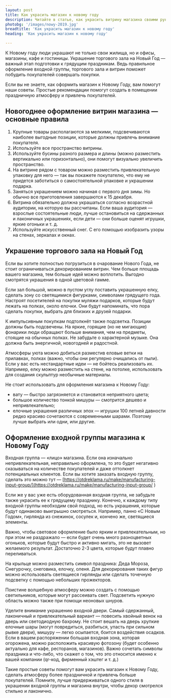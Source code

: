 ```yaml
---
layout: post 
title: Как украсить магазин к новому году
description: Читайте в статье, как украсить витрину магазина своими руками к новому году | TR
photobg: '/images/nowy-2019.jpg'
breadtitle: 'Как украсить магазин к новому году'
heading: 'Как украсить магазин к новому году'

--- 
```

К Новому году люди украшают не только свои жилища, но и офисы, магазины, кафе и гостиницы. Украшение торгового зала на Новый Год — важный этап подготовки к грядущим праздникам. Ведь правильное оформление входной группы, торгового зала и витрин поможет побудить покупателей совершать покупки.

Если вы не знаете, как оформить магазин к Новому Году, вам помогут наши советы. Простые рекомендации помогут создать в помещении праздничную атмосферу и привлечь покупателей.

## Новогоднее оформление витрин магазина — основные правила

1. Крупные товары располагаются за мелкими, подсвечиваются наиболее выгодные позиции, которые должны привлечь внимание покупателя.
2. Используйте все пространство витрины.
3. Используйте бусины разного размера и длины (можно разместить вертикально или горизонтально), они помогут визуально увеличить пространство.
4. На витрине рядом с товаром можно разместить привлекательную упаковку для него — так вы покажете покупателю, что ему не придется заботиться о самостоятельной упаковке и украшении подарка.
5. Заняться украшением можно начиная с первого дня зимы. Но обычно все приготовления завершаются к 15 декабря.
6. Витрина обязательно должна украшаться согласно возрастной аудитории, на которую вы рассчитаны. Если ваша аудитория — взрослые состоятельные люди, лучше остановиться на сдержанных и лаконичных украшениях, если дети — они больше оценят игрушки, яркие огоньки и т. д.
7. Используйте искусственный снег. С его помощью изобразить узоры на стенах, зеркалах и окнах.
 
## Украшение торгового зала на Новый Год

Если вы хотите полностью погрузиться в очарование Нового Года, не стоит ограничиваться декорированием витрин. Чем больше площадь вашего магазина, тем больше идей можно воплотить. Выгодно смотрятся украшения в одной цветовой гамме.

Если зал большой, можно в пустом углу поставить украшенную елку, сделать зону со светящимися фигурками, символами грядущего года. Настроят посетителей на покупки муляжи подарков, которые будут лежать на полках, около елочки. Они будут напоминать, что пора сделать покупки, выбрать для близких и друзей подарки.

К импульсивным покупкам подтолкнёт также подсветка. Позиции должны быть подсвечены. На яркие, горящие (но не мигающие) фонарики люди обращают больше внимания, чем на предметы, стоящие на обычных полках. Не забудьте о характерной музыке. Она должна быть энергичной, новогодней и радостной.

Атмосферы уюта можно добиться разместив еловые ветки на прилавках, полках (важно, чтобы они регулярно очищались от пыли). Если у вас есть нестандартные идеи — не бойтесь реализовать их. Например, елку можно разместить на стене, на потолке, использовать для создания скульптур необычные материалы.

Не стоит использовать для оформления магазина к Новому Году:

* вату — быстро загрязняется и становится неприятного цвета;
* большое количество тонкой мишуры — смотрится дешево и непривлекательно;
* елочные украшения различных эпох — игрушки 100 летней давности редко красиво сочетаются с современными шарами. Поэтому лучше выбрать или одни, или другие.

## Оформление входной группы магазина к Новому Году

Входная группа — «лицо» магазина. Если она изначально непривлекательная, неправильно оформлена, то это будет негативно сказываться на количестве покупателей и даже оттолкнет потенциальных клиентов. Если вы хотите заказать входную группу, сделать это можно тут — [https://otdreklama.ru/make/manufacturing-input-group/](https://otdreklama.ru/make/manufacturing-input-group/
)

Если же у вас уже есть оборудованная входная группа, не забудьте также украсить ее к грядущему празднику. Конечно, к каждому типу входной группы необходим свой подход, но есть украшения, которые будут одинаково выигрышно смотреться. Например, панно «С Новым Годом», гирлянда из снежинок, сосулек и, кончено же, светящиеся элементы.

Важно, чтобы световое оформление было ярким и привлекательным, но при этом не раздражало — если будет очень много разноцветных огоньков, которые будут быстро и активно мигать, это не вызовет желаемого результат. Достаточно 2-3 цвета, которые будут плавно переливаться.

На крыльце можно разместить символ праздника: Деда Мороза, Снегурочку, снеговика, елочку, оленя. Для декорирования таких фигур можно использовать светящиеся гирлянды или сделать точечную подсветку с помощью небольших прожекторов.

Поистине волшебную атмосферу можно создать с помощью светильников, которые могут рассеивать свет. Подсветить нужную область можно также при помощи неоновых шнуров.

Уделите внимание украшению входной двери. Самый сдержанный, лаконичный и привлекательный вариант — повесить хвойный венок на дверь или светодиодную бахрому. Не стоит вешать на дверь хрупкие елочные шары (могут повредиться, разбиться, упасть при сильном рывке двери), мишуру — легко осыпается, боится воздействия осадков.
Если в вашем распоряжении большая входная зона, которая огорожена, можно расположить красивую фотозону (будет особенно актуально для кафе, ресторанов, магазинов). Важно сочетать символы праздника и что-либо, что скажет о том, что это относится именно к вашей компании (qr-код, фирменный хэштег и т. д.)

Такие простые советы помогут вам украсить магазин к Новому Году, сделать атмосферу более праздничной и привлечь больше покупателей. Помните, лучше придерживаться одного стиля в украшении входной группы и магазина внутри, чтобы декор смотрелся стильно и лаконично.

